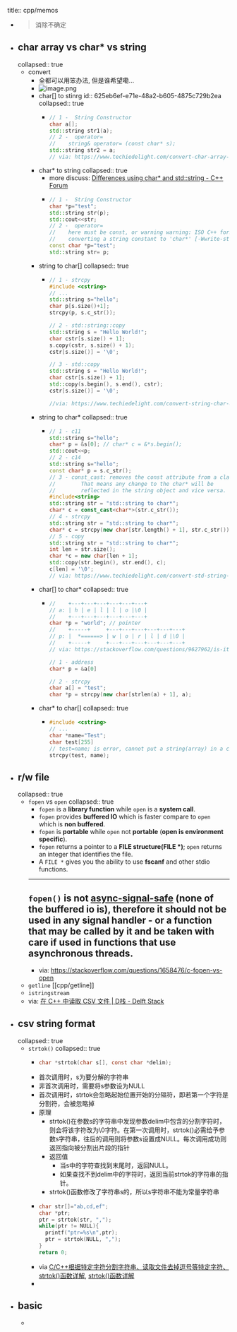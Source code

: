 title:: cpp/memos

- > 消除不确定
- ## char array vs char* vs string
  collapsed:: true
  - convert
    - 全都可以用笨办法, 但是谁希望嘞...
    - ![image.png](../assets/image_1650381995421_0.png)
    - char[] to stinrg
      id:: 625eb6ef-e71e-48a2-b605-4875c729b2ea
      collapsed:: true
      - ```cpp
        // 1 -  String Constructor
        char a[];
        std::string str1(a);
        // 2 -  operator=
        //    string& operator= (const char* s);
        std::string str2 = a;
        // via: https://www.techiedelight.com/convert-char-array-string-cpp/
        ```
    - char* to string
      collapsed:: true
      - more discuss: [Differences using char* and std::string - C++ Forum](http://www.cplusplus.com/forum/beginner/39622/)
      - ```cpp
        // 1 -  String Constructor
        char *p="test";
        std::string str(p);
        std::cout<<str;
        // 2 -  operator=
        //    here must be const, or warning warning: ISO C++ forbids
        //    converting a string constant to 'char*' [-Wwrite-strings]
        const char *p="test";
        std::string str= p; 
        ```
    - string to char[]
      collapsed:: true
      - ```cpp
        // 1 - strcpy
        #include <cstring>
        // ...
        std::string s="hello";
        char p[s.size()+1];
        strcpy(p, s.c_str());
        
        // 2 - std::string::copy
        std::string s = "Hello World!";
        char cstr[s.size() + 1];
        s.copy(cstr, s.size() + 1);
        cstr[s.size()] = '\0';
        
        // 3 - std::copy 
        std::string s = "Hello World!";
        char cstr[s.size() + 1];
        std::copy(s.begin(), s.end(), cstr);
        cstr[s.size()] = '\0'; 
        
        //via: https://www.techiedelight.com/convert-string-char-array-cpp/
        ```
    - string to char*
      collapsed:: true
      - ```cpp
        // 1 - c11
        std::string s="hello";
        char* p = &s[0]; // char* c = &*s.begin();
        std::cout<<p;
        // 2 - c14
        std::string s="hello";
        const char* p = s.c_str();
        // 3 - const_cast: removes the const attribute from a class.
        //        That means any change to the char* will be 
        //        reflected in the string object and vice versa.
        #include<string>
        std::string str = "std::string to char*";
        char* c = const_cast<char*>(str.c_str());
        // 4 - strcpy
        std::string str = "std::string to char*";
        char* c = strcpy(new char[str.length() + 1], str.c_str());
        // 5 - copy
        std::string str = "std::string to char*";
        int len = str.size();
        char *c = new char[len + 1];
        std::copy(str.begin(), str.end(), c);
        c[len] = '\0';
        // via: https://www.techiedelight.com/convert-std-string-char-cpp/
        ```
    - char[] to char*
      collapsed:: true
      - ```cpp
        //    +---+---+---+---+---+---+
        // a: | h | e | l | l | o |\0 |
        //    +---+---+---+---+---+---+
        char *p = "world"; // pointer
        //    +-----+     +---+---+---+---+---+---+
        // p: |  *======> | w | o | r | l | d |\0 |
        //    +-----+     +---+---+---+---+---+---+
        // via: https://stackoverflow.com/questions/9627962/is-it-possible-to-convert-char-to-char-in-c
        
        // 1 - address
        char* p = &a[0] 
        
        // 2 - strcpy
        char a[] = "test";
        char *p = strcpy(new char[strlen(a) + 1], a);
        ```
    - char* to char[]
      collapsed:: true
      - ```cpp
        #include <cstring>
        // ...
        char *name="Test";
        char test[255]
        // test=name; is error, cannot put a string(array) in a char 
        strcpy(test, name);
        ```
- ## r/w file
  collapsed:: true
  - `fopen` vs `open`
    collapsed:: true
    - `fopen` is a **library function** while `open` is a **system call**.
    - `fopen` provides **buffered IO** which is faster compare to `open` which is **non buffered**.
    - `fopen` is **portable** while `open` not **portable** (**open is environment specific**).
    - `fopen` returns a pointer to a **FILE structure(FILE \*)**; `open` returns an integer that identifies the file.
    - A `FILE *` gives you the ability to use **fscanf** and other stdio functions.
    - ---
      `fopen()` is not [async-signal-safe](https://man7.org/linux/man-pages/man7/signal-safety.7.html) (none of the buffered io is), therefore it should not be used in any signal handler - or a function that may be called by it and be taken with care if used in functions that use asynchronous threads.
      ---
    - via: https://stackoverflow.com/questions/1658476/c-fopen-vs-open
  - `getline` [[cpp/getline]]
  - `istringstream`
  - via: [在 C++ 中读取 CSV 文件 | D栈 - Delft Stack](https://www.delftstack.com/zh/howto/cpp/read-csv-file-in-cpp/)
- ## csv string format
  collapsed:: true
  - `strtok()`
    collapsed:: true
    - ```c
      char *strtok(char s[], const char *delim);
      ```
    - 首次调用时，s为要分解的字符串
    - 非首次调用时，需要将s参数设为NULL
    - 首次调用时，strtok会忽略起始位置开始的分隔符，即若第一个字符是分割符，会被忽略掉
    - 原理
      - strtok()在参数s的字符串中发现参数delim中包含的分割字符时，则会将该字符改为\0字符。在第一次调用时，strtok()必需给予参数s字符串，往后的调用则将参数s设置成NULL。每次调用成功则返回指向被分割出片段的指针
      - 返回值
        - 当s中的字符查找到末尾时，返回NULL。
        - 如果查找不到delim中的字符时，返回当前strtok的字符串的指针。
      - strtok()函数修改了字符串s的，所以s字符串不能为常量字符串
    - ```cpp
      char str[]="ab,cd,ef";
      char *ptr;
      ptr = strtok(str, ",");
      while(ptr != NULL){
        printf("ptr=%s\n",ptr);
        ptr = strtok(NULL, ",");
      }
      return 0;
      ```
    - via [C/C++根据特定字符分割字符串、读取文件去掉逗号等特定字符、strtok()函数详解](https://blog.csdn.net/Sophia_11/article/details/89517483), [strtok()函数详解](https://blog.csdn.net/weibo1230123/article/details/80177898)
    -
- ## basic
  -